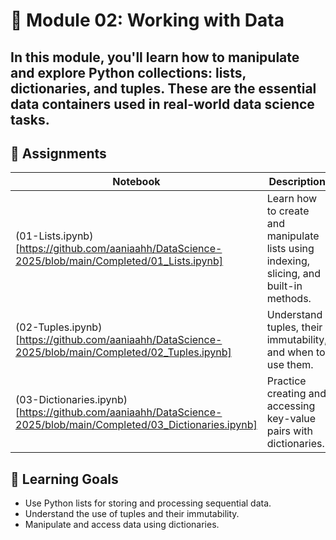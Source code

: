 # 📂 Module 02: Working with Data
In this module, you'll learn how to manipulate and explore Python collections: lists, dictionaries, and tuples. These are the essential data containers used in real-world data science tasks.
---

## 🔗 Assignments
| Notebook |	Description |
|-----|----------|
| (01-Lists.ipynb)[https://github.com/aaniaahh/DataScience-2025/blob/main/Completed/01_Lists.ipynb] | Learn how to create and manipulate lists using indexing, slicing, and built-in methods.|
| (02-Tuples.ipynb)[https://github.com/aaniaahh/DataScience-2025/blob/main/Completed/02_Tuples.ipynb] | Understand tuples, their immutability, and when to use them. |
| (03-Dictionaries.ipynb)[https://github.com/aaniaahh/DataScience-2025/blob/main/Completed/03_Dictionaries.ipynb] |	Practice creating and accessing key-value pairs with dictionaries. |

## 🧠 Learning Goals
* Use Python lists for storing and processing sequential data.
* Understand the use of tuples and their immutability.
* Manipulate and access data using dictionaries.